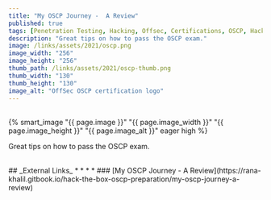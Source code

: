 ```yaml
---
title: "My OSCP Journey -  A Review"
published: true
tags: [Penetration Testing, Hacking, Offsec, Certifications, OSCP, Hack the Box]
description: "Great tips on how to pass the OSCP exam."
image: /links/assets/2021/oscp.png
image_width: "256"
image_height: "256"
thumb_path: /links/assets/2021/oscp-thumb.png
thumb_width: "130"
thumb_height: "130"
image_alt: "OffSec OSCP certification logo"
---
```


<br>
{% smart_image "{{ page.image }}" "{{ page.image_width }}" "{{ page.image_height }}" "{{ page.image_alt }}" eager high %}
<br>

Great tips on how to pass the OSCP exam.

<br>
## _External Links_
* * *
* ### [My OSCP Journey - A Review](https://rana-khalil.gitbook.io/hack-the-box-oscp-preparation/my-oscp-journey-a-review)
